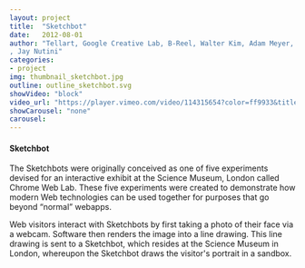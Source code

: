 ```yaml
---
layout: project
title:  "Sketchbot"
date:   2012-08-01
author: "Tellart, Google Creative Lab, B-Reel, Walter Kim, Adam Meyer, Jasper Speicher, Kuan-Ju Wu, Don Nguyen
, Jay Nutini"
categories:
- project
img: thumbnail_sketchbot.jpg
outline: outline_sketchbot.svg
showVideo: "block"
video_url: "https://player.vimeo.com/video/114315654?color=ff9933&title=0&byline=0&portrait=0"
showCarousel: "none"
carousel:
---
```

#### Sketchbot ####

The Sketchbots were originally conceived as one of five experiments devised for an interactive exhibit at the Science Museum, London called Chrome Web Lab. These five experiments were created to demonstrate how modern Web technologies can be used together for purposes that go beyond “normal” webapps.

Web visitors interact with Sketchbots by first taking a photo of their face via a webcam. Software then renders the image into a line drawing. This line drawing is sent to a Sketchbot, which resides at the Science Museum in London, whereupon the Sketchbot draws the visitor's portrait in a sandbox.
